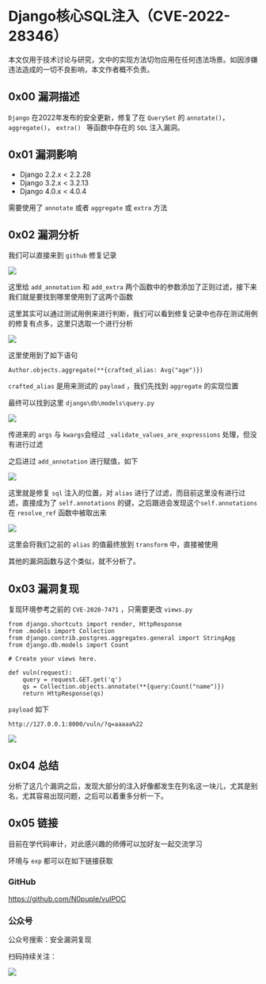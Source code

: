 # Django核心SQL注入（CVE-2022-28346）

本文仅用于技术讨论与研究，文中的实现方法切勿应用在任何违法场景。如因涉嫌违法造成的一切不良影响，本文作者概不负责。

## 0x00 漏洞描述

`Django` 在2022年发布的安全更新，修复了在 `QuerySet` 的 `annotate()`， `aggregate()`， `extra() `  等函数中存在的 `SQL` 注入漏洞。

## 0x01 漏洞影响

- Django 2.2.x < 2.2.28
- Django 3.2.x < 3.2.13
- Django 4.0.x < 4.0.4

需要使用了 `annotate`  或者 `aggregate` 或 `extra` 方法

## 0x02 漏洞分析

我们可以直接来到 `github` 修复记录

![](https://gitee.com/N0puple/picgo/raw/master/img/20220923100805.png)

这里给 `add_annotation` 和 `add_extra` 两个函数中的参数添加了正则过滤，接下来我们就是要找到哪里使用到了这两个函数

这里其实可以通过测试用例来进行判断，我们可以看到修复记录中也存在测试用例的修复有点多，这里只选取一个进行分析

![](https://gitee.com/N0puple/picgo/raw/master/img/20220923101337.png)

这里使用到了如下语句

```
Author.objects.aggregate(**{crafted_alias: Avg("age")})
```

`crafted_alias` 是用来测试的 `payload` ，我们先找到 `aggregate` 的实现位置

最终可以找到这里 `django\db\models\query.py`

![](https://gitee.com/N0puple/picgo/raw/master/img/20220923101814.png)

传进来的 `args` 与 `kwargs`会经过 `_validate_values_are_expressions` 处理，但没有进行过滤

之后进过 `add_annotation` 进行赋值，如下

![](https://gitee.com/N0puple/picgo/raw/master/img/20220923102244.png)

这里就是修复 `sql` 注入的位置，对 `alias` 进行了过滤，而目前这里没有进行过滤，直接成为了 `self.annotations` 的键，之后跟进会发现这个`self.annotations` 在 `resolve_ref` 函数中被取出来

![](https://gitee.com/N0puple/picgo/raw/master/img/20220923103209.png)

这里会将我们之前的 `alias` 的值最终放到 `transform` 中，直接被使用

其他的漏洞函数与这个类似，就不分析了。

## 0x03 漏洞复现

复现环境参考之前的 `CVE-2020-7471` ，只需要更改 `views.py`

```
from django.shortcuts import render, HttpResponse
from .models import Collection
from django.contrib.postgres.aggregates.general import StringAgg
from django.db.models import Count

# Create your views here.

def vuln(request):
    query = request.GET.get('q')
    qs = Collection.objects.annotate(**{query:Count("name")})
    return HttpResponse(qs)

```

`payload` 如下

```
http://127.0.0.1:8000/vuln/?q=aaaaa%22
```

![](https://gitee.com/N0puple/picgo/raw/master/img/20220923105043.png)

## 0x04 总结

分析了这几个漏洞之后，发现大部分的注入好像都发生在列名这一块儿，尤其是别名，尤其容易出现问题，之后可以着重多分析一下。

## 0x05 链接

目前在学代码审计，对此感兴趣的师傅可以加好友一起交流学习

环境与 `exp` 都可以在如下链接获取

### GitHub

https://github.com/N0puple/vulPOC

### 公众号

公众号搜索：安全漏洞复现

扫码持续关注：

![](https://gitee.com/N0puple/picgo/raw/master/img/qrcode_for_gh_a41358b842dd_430.jpg)

